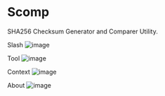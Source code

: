 # Scomp
SHA256 Checksum Generator and Comparer Utility.

Slash
![image](https://github.com/BurlyVik/Scomp/assets/161164589/a8f4aacb-450d-439d-ac7a-a3dff216b023)

Tool
![image](https://github.com/BurlyVik/Scomp/assets/161164589/3689b46e-51e0-4b6f-8463-0b1b3397467a)

Context
![image](https://github.com/BurlyVik/Scomp/assets/161164589/a7638b6f-9021-4f57-ab1a-ca187abf2226)

About
![image](https://github.com/BurlyVik/Scomp/assets/161164589/20e05045-b100-46cd-b3df-bcab08446bdb)

